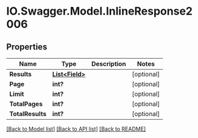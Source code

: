 # IO.Swagger.Model.InlineResponse2006
## Properties

Name | Type | Description | Notes
------------ | ------------- | ------------- | -------------
**Results** | [**List&lt;Field&gt;**](Field.md) |  | [optional] 
**Page** | **int?** |  | [optional] 
**Limit** | **int?** |  | [optional] 
**TotalPages** | **int?** |  | [optional] 
**TotalResults** | **int?** |  | [optional] 

[[Back to Model list]](../README.md#documentation-for-models) [[Back to API list]](../README.md#documentation-for-api-endpoints) [[Back to README]](../README.md)

